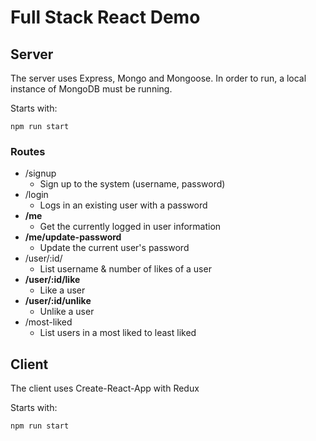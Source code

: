 # Full Stack React Demo

## Server

The server uses Express, Mongo and Mongoose. 
In order to run, a local instance of MongoDB must be running.

Starts with:

```
npm run start
```

### Routes

- /signup
  - Sign up to the system (username, password)
- /login
  - Logs in an existing user with a password
- **/me**
  - Get the currently logged in user information
- **/me/update-password**
  - Update the current user's password
- /user/:id/
  - List username & number of likes of a user
- **/user/:id/like**
  - Like a user
- **/user/:id/unlike**
  - Unlike a user
- /most-liked
  - List users in a most liked to least liked

## Client

The client uses Create-React-App with Redux

Starts with:

```
npm run start
```
